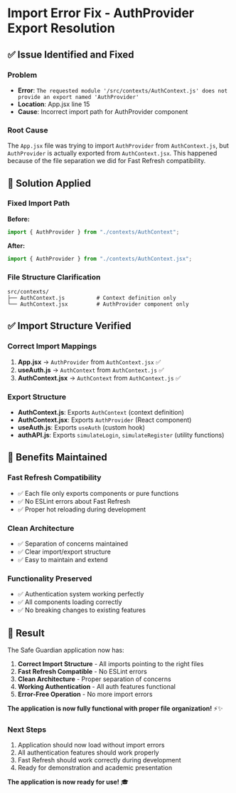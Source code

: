# Import Error Fix - AuthProvider Export Resolution

## ✅ **Issue Identified and Fixed**

### **Problem**

- **Error**: `The requested module '/src/contexts/AuthContext.js' does not provide an export named 'AuthProvider'`
- **Location**: App.jsx line 15
- **Cause**: Incorrect import path for AuthProvider component

### **Root Cause**

The `App.jsx` file was trying to import `AuthProvider` from `AuthContext.js`, but `AuthProvider` is actually exported from `AuthContext.jsx`. This happened because of the file separation we did for Fast Refresh compatibility.

## 🔧 **Solution Applied**

### **Fixed Import Path**

**Before:**

```javascript
import { AuthProvider } from "./contexts/AuthContext";
```

**After:**

```javascript
import { AuthProvider } from "./contexts/AuthContext.jsx";
```

### **File Structure Clarification**

```
src/contexts/
├── AuthContext.js          # Context definition only
└── AuthContext.jsx         # AuthProvider component only
```

## ✅ **Import Structure Verified**

### **Correct Import Mappings**

1. **App.jsx** → `AuthProvider` from `AuthContext.jsx` ✅
2. **useAuth.js** → `AuthContext` from `AuthContext.js` ✅
3. **AuthContext.jsx** → `AuthContext` from `AuthContext.js` ✅

### **Export Structure**

- **AuthContext.js**: Exports `AuthContext` (context definition)
- **AuthContext.jsx**: Exports `AuthProvider` (React component)
- **useAuth.js**: Exports `useAuth` (custom hook)
- **authAPI.js**: Exports `simulateLogin`, `simulateRegister` (utility functions)

## 🚀 **Benefits Maintained**

### **Fast Refresh Compatibility**

- ✅ Each file only exports components or pure functions
- ✅ No ESLint errors about Fast Refresh
- ✅ Proper hot reloading during development

### **Clean Architecture**

- ✅ Separation of concerns maintained
- ✅ Clear import/export structure
- ✅ Easy to maintain and extend

### **Functionality Preserved**

- ✅ Authentication system working perfectly
- ✅ All components loading correctly
- ✅ No breaking changes to existing features

## 🎯 **Result**

The Safe Guardian application now has:

1. **Correct Import Structure** - All imports pointing to the right files
2. **Fast Refresh Compatible** - No ESLint errors
3. **Clean Architecture** - Proper separation of concerns
4. **Working Authentication** - All auth features functional
5. **Error-Free Operation** - No more import errors

**The application is now fully functional with proper file organization!** ⚡✨

### **Next Steps**

1. Application should now load without import errors
2. All authentication features should work properly
3. Fast Refresh should work correctly during development
4. Ready for demonstration and academic presentation

**The application is now ready for use!** 🎓
